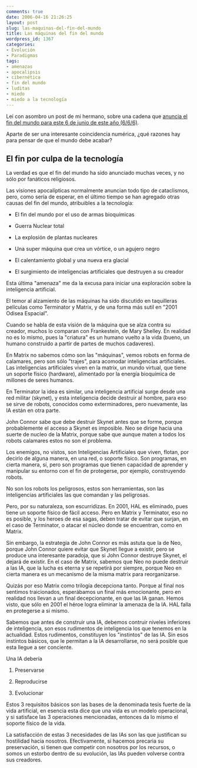 ```yaml
---
comments: true
date: 2006-04-16 21:26:25
layout: post
slug: las-maquinas-del-fin-del-mundo
title: Las máquinas del fin del mundo
wordpress_id: 1367
categories:
- Evolución
- Paradigmas
tags:
- amenazas
- apocalipsis
- cibernética
- fin del mundo
- luditas
- miedo
- miedo a la tecnología
---
```


Leí con asombro un post de mi hermano, sobre una cadena que [anuncia el fin del mundo para este 6 de junio de este año (6/6/6)](http://replay.waybackmachine.org/20071029052925/http://www.ricardodiaz.org/archives/2006/04/fin.html).

Aparte de ser una interesante coincidencia numérica, ¿qué razones hay para pensar de que el mundo debe acabar?


## El fin por culpa de la tecnología


La verdad es que el fin del mundo ha sido anunciado muchas veces, y no sólo por fanáticos religiosos.

Las visiones apocalípticas normalmente anuncian todo tipo de cataclismos, pero, como sería de esperar, en el último tiempo se han agregado otras causas del fin del mundo, atribuibles a la tecnología:



	
  * El fin del mundo por el uso de armas bioquímicas

	
  * Guerra Nuclear total

	
  * La explosión de plantas nucleares

	
  * Una super máquina que crea un vórtice, o un agujero negro

	
  * El calentamiento global y una nueva era glacial

	
  * El surgimiento de inteligencias artificiales que destruyen a su creador


Esta última "amenaza" me da la excusa para iniciar una exploración sobre la inteligencia artificial.

El temor al alzamiento de las máquinas ha sido discutido en taquilleras películas como Terminator y Matrix, y de una forma más sutil en "2001 Odisea Espacial".

Cuando se habla de esta visión de la máquina que se alza contra su creador, muchos lo comparan con Frankestein, de Mary Shelley. En realidad no es lo mismo, pues la "criatura" es un humano vuelto a la vida (bueno, un humano construido a partir de partes de muchos cadaveres).

En Matrix no sabemos cómo son las "máquinas", vemos robots en forma de calamares, pero son sólo "trajes", para acomodar inteligencias artificiales. Las inteligencias artificiales viven en la matrix, un mundo virtual, que tiene un soporte físico (hardware), alimentado por la energía bioquímica de millones de seres humanos.

En Terminator la idea es similar, una inteligencia artificial surge desde una red militar (skynet), y esta inteligencia decide destruir al hombre, para eso se sirve de robots, conocidos como exterminadores, pero nuevamente, las IA están en otra parte.

John Connor sabe que debe destruir Skynet antes que se forme, porque probablemente el acceso a Skynet es imposible. Neo se dirige hacia una suerte de nucleo de la Matrix, porque sabe que aunque maten a todos los robots calamares estos no son el problema.

Los enemigos, no vistos, son Inteligencias Artificiales que viven, flotan, por decirlo de alguna manera, en una red, o soporte físico. Son programas, en cierta manera, sí, pero son programas que tienen capacidad de aprender y manipular su entorno con el fin de protegerse, por ejemplo, construyendo robots.

No son los robots los peligrosos, estos son herramientas, son las inteligencias artificiales las que comandan y las peligrosas.

Pero, por su naturaleza, son escurridizas. En 2001, HAL es eliminado, pues tiene un soporte físico de fácil acceso. Pero en Matrix y Terminator, eso no es posible, y los heroes de esa sagas, deben tratar de evitar que surjan, en el caso de Terminator, o atacar el núcleo donde se encuentran, como en Matrix.

Sin embargo, la estrategia de John Connor es más astuta que la de Neo, porque John Connor quiere evitar que Skynet llegue a existir, pero se produce una interesante paradoja, que si John Connor destruye Skynet, el dejará de existir. En el caso de Matrix, sabemos que Neo no puede destruir a las IA, que la lucha es eterna y se repetirá por siempre, porque Neo en cierta manera es un mecanismo de la misma matrix para reorganizarse.

Quizás por eso Matrix como trilogía decepciona tanto. Porque al final nos sentimos traicionados, esperábamos un final más emocionante, pero en realidad nos llevan a un final decepcionante, en que las IA ganan. Hemos visto, que sólo en 2001 el héroe logra eliminar la amenaza de la IA. HAL falla en protegerse a si mismo.

Sabemos que antes de construir una IA, debemos contruir niveles inferiores de inteligencia, son esos rudimentos de inteligencia los que tenemos en la actualidad. Estos rudimentos, constituyen los "instintos" de las IA. Sin esos instintos básicos, que le permitan a la IA desarrollarse, no será posible que esta llegue a ser conciente.

Una IA debería

	
  1. Preservarse

	
  2. Reproducirse

	
  3. Evolucionar


Estos 3 requisitos básicos son las bases de la denominada tesis fuerte de la vida artificial, en esencia esta dice que una vida es un modelo operacional, y si satisface las 3 operaciones mencionadas, entonces da lo mismo el soporte físico de la vida.

La satisfacción de estas 3 necesidades de las IAs son las que justifican su hostilidad hacia nosotros. Efectivamente, si hacemos precaria su preservación, si tienen que competir con nosotros por los recursos, o somos un estorbo dentro de su evolución, las IAs pueden volverse contra sus creadores.
